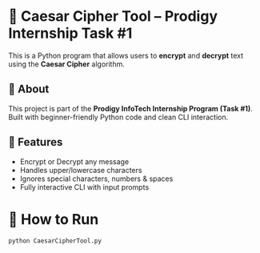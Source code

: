 # 🔐 Caesar Cipher Tool – Prodigy Internship Task #1

This is a Python program that allows users to **encrypt** and **decrypt** text using the **Caesar Cipher** algorithm.

## 📜 About
This project is part of the **Prodigy InfoTech Internship Program (Task #1)**.  
Built with beginner-friendly Python code and clean CLI interaction.

## 🧠 Features
- Encrypt or Decrypt any message
- Handles upper/lowercase characters
- Ignores special characters, numbers & spaces
- Fully interactive CLI with input prompts

# 🚀 How to Run
```bash
python CaesarCipherTool.py
